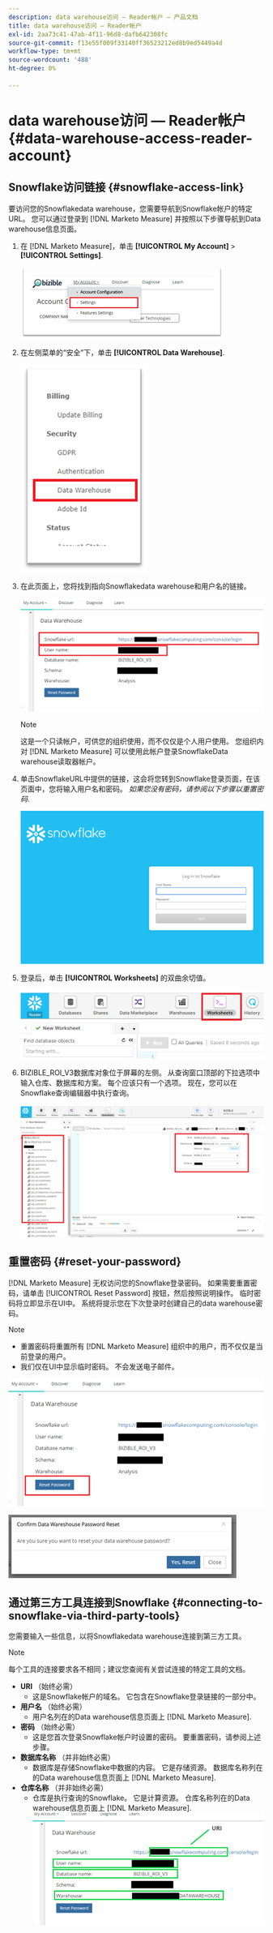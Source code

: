 ```yaml
---
description: data warehouse访问 — Reader帐户 — 产品文档
title: data warehouse访问 — Reader帐户
exl-id: 2aa73c41-47ab-4f11-96d8-dafb642308fc
source-git-commit: f13e55f009f33140ff36523212ed8b9ed5449a4d
workflow-type: tm+mt
source-wordcount: '488'
ht-degree: 0%

---
```


# data warehouse访问 — Reader帐户 {#data-warehouse-access-reader-account}

## Snowflake访问链接 {#snowflake-access-link}

要访问您的Snowflakedata warehouse，您需要导航到Snowflake帐户的特定URL。 您可以通过登录到 [!DNL Marketo Measure] 并按照以下步骤导航到Data warehouse信息页面。

1. 在 [!DNL Marketo Measure]，单击 **[!UICONTROL My Account]** > **[!UICONTROL Settings]**.

   ![](assets/data-warehouse-access-reader-account-1.png)

1. 在左侧菜单的“安全”下，单击 **[!UICONTROL Data Warehouse]**.

   ![](assets/data-warehouse-access-reader-account-2.png)

1. 在此页面上，您将找到指向Snowflakedata warehouse和用户名的链接。

   ![](assets/data-warehouse-access-reader-account-3.png)

   >[!NOTE]
   >
   >这是一个只读帐户，可供您的组织使用，而不仅仅是个人用户使用。 您组织内对 [!DNL Marketo Measure] 可以使用此帐户登录SnowflakeData warehouse读取器帐户。

1. 单击SnowflakeURL中提供的链接，这会将您转到Snowflake登录页面，在该页面中，您将输入用户名和密码。 _如果您没有密码，请参阅以下步骤以重置密码_.

   ![](assets/data-warehouse-access-reader-account-4.png)

1. 登录后，单击 **[!UICONTROL Worksheets]** 的双曲余切值。

   ![](assets/data-warehouse-access-reader-account-5.png)

1. BIZIBLE_ROI_V3数据库对象位于屏幕的左侧。 从查询窗口顶部的下拉选项中输入仓库、数据库和方案。 每个应该只有一个选项。 现在，您可以在Snowflake查询编辑器中执行查询。

   ![](assets/data-warehouse-access-reader-account-6.png)

## 重置密码 {#reset-your-password}

[!DNL Marketo Measure] 无权访问您的Snowflake登录密码。 如果需要重置密码，请单击 [!UICONTROL Reset Password] 按钮，然后按照说明操作。 临时密码将立即显示在UI中。 系统将提示您在下次登录时创建自己的data warehouse密码。

>[!NOTE]
>
>* 重置密码将重置所有 [!DNL Marketo Measure] 组织中的用户，而不仅仅是当前登录的用户。
>* 我们仅在UI中显示临时密码。 不会发送电子邮件。


![](assets/data-warehouse-access-reader-account-7.png)

![](assets/data-warehouse-access-reader-account-8.png)

## 通过第三方工具连接到Snowflake {#connecting-to-snowflake-via-third-party-tools}

您需要输入一些信息，以将Snowflakedata warehouse连接到第三方工具。

>[!NOTE]
>
>每个工具的连接要求各不相同；建议您查阅有关尝试连接的特定工具的文档。

* **URI** （始终必需）
   * 这是Snowflake帐户的域名。  它包含在Snowflake登录链接的一部分中。
* **用户名** （始终必需）
   * 用户名列在的Data warehouse信息页面上 [!DNL Marketo Measure].
* **密码** （始终必需）
   * 这是您首次登录Snowflake帐户时设置的密码。  要重置密码，请参阅上述步骤。
* **数据库名称** （并非始终必需）
   * 数据库是存储Snowflake中数据的内容。 它是存储资源。 数据库名称列在的Data warehouse信息页面上 [!DNL Marketo Measure].
* **仓库名称** （并非始终必需）
   * 仓库是执行查询的Snowflake。 它是计算资源。  仓库名称列在的Data warehouse信息页面上 [!DNL Marketo Measure].
   ![](assets/data-warehouse-access-reader-account-9.png)
